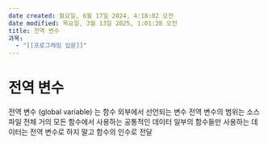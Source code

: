 ```yaml
---
date created: 월요일, 6월 17일 2024, 4:18:02 오전
date modified: 목요일, 3월 13일 2025, 1:01:28 오전
title: 전역 변수
과목:
  - "[[프로그래밍 입문]]"
---
```


# 전역 변수

전역 변수 (global variable) 는 함수 외부에서 선언되는 변수
전역 변수의 범위는 소스 파일 전체
거의 모든 함수에서 사용하는 공통적인 데이터
일부의 함수들만 사용하는 데이터는 전역 변수로 하지 말고 함수의 인수로 전달

